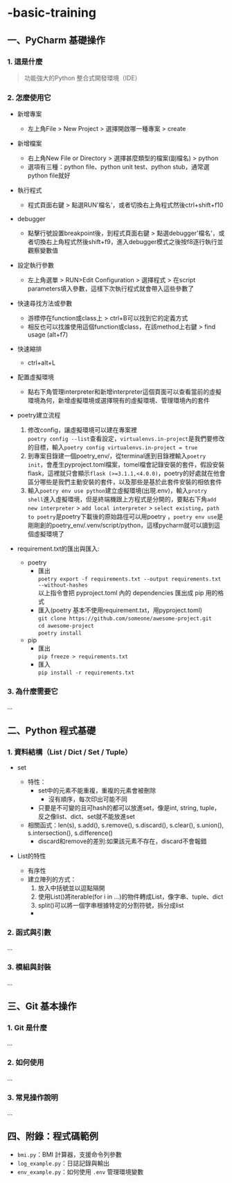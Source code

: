 # <name>-basic-training

## 一、PyCharm 基礎操作

### 1. 這是什麼

>功能強大的Python 整合式開發環境（IDE）

### 2. 怎麼使用它

* 新增專案  
  * 左上角File > New Project > 選擇開啟哪一種專案 > create

* 新增檔案
  * 右上角New File or Directory > 選擇甚麼類型的檔案(副檔名) > python
  * 選項有三種：python file、python unit test、python stub，通常選python file就好

* 執行程式
  * 程式頁面右鍵 > 點選RUN'檔名'，或者切換右上角程式然後ctrl+shift+f10

* debugger
  * 點擊行號設置breakpoint後，到程式頁面右鍵 > 點選debugger'檔名'，或者切換右上角程式然後shift+f9，進入debugger模式之後按f8逐行執行並觀察變數值

* 設定執行參數
  * 左上角選單 > RUN>Edit Configuration > 選擇程式 > 在script parameters填入參數，這樣下次執行程式就會帶入這些參數了

* 快速尋找方法或參數
  * 游標停在function或class上 > ctrl+B可以找到它的定義方式
  * 相反也可以找誰使用這個function或class，在該method上右鍵 > find usage (alt+f7)

* 快速縮排
  * ctrl+alt+L

* 配置虛擬環境
  * 點右下角管理interpreter和新增interpreter這個頁面可以查看當前的虛擬環境為何，新增虛擬環境或選擇現有的虛擬環境、管理環境內的套件
* poetry建立流程
  1. 修改config，讓虛擬環境可以建在專案裡  
  `poetry config --list`查看設定，`virtualenvs.in-project`是我們要修改的目標，輸入`poetry config virtualenvs.in-project = true`
  2. 到專案目錄建一個poetry_env/，從terminal進到目錄裡輸入`poetry init`，會產生pyproject.toml檔案，tomel檔會記錄安裝的套件，假設安裝flask，這裡就只會顯示`flask (>=3.1.1,<4.0.0)`，poetry的好處就在他會區分哪些是我們主動安裝的套件，以及那些是基於此套件安裝的相依套件
  3. 輸入`poetry env use python`建立虛擬環境(出現.env)，輸入`protry shell`進入虛擬環境，但是終端機跟上方程式是分開的，要點右下角`add new interpreter` > `add local interpreter` > `select existing`，`path to poetry`是poetry下載後的原始路徑可以用poetry ，`poetry env use`是剛剛創的poetry_env/.venv/script/python，這樣pycharm就可以讀到這個虛擬環境了
* requirement.txt的匯出與匯入:
  * poetry 
    * 匯出  
`poetry export -f requirements.txt --output requirements.txt --without-hashes`  
 以上指令會把 pyproject.toml 內的 dependencies 匯出成 pip 用的格式
    * 匯入(poetry 基本不使用requirement.txt，用pyproject.toml)  
    `git clone https://github.com/someone/awesome-project.git`  
    `cd awesome-project`  
    `poetry install`
  * pip
    * 匯出  
      `pip freeze > requirements.txt`
    * 匯入  
      `pip install -r requirements.txt`
### 3. 為什麼需要它

...

## 二、Python 程式基礎

### 1. 資料結構（List / Dict / Set / Tuple）
* set
  * 特性：
    * set中的元素不能重複，重複的元素會被刪除
      * 沒有順序，每次印出可能不同
    * 只要是不可變的且可hash的都可以放進set，像是int, string, tuple，反之像list、dict、set就不能放進set
  * 相關函式：len(s), s.add(), s.remove(), s.discard(), s.clear(), s.union(), s.intersection(), s.difference()
    * discard和remove的差別:如果該元素不存在，discard不會報錯

* List的特性
  * 有序性
  * 建立陣列的方式：
    1. 放入中括號並以逗點隔開
    2. 使用List()將iterable(for i in ...)的物件轉成List，像字串、tuple、dict
    3. split()可以將一個字串根據特定的分割符號，拆分成list
    * 

### 2. 函式與引數

...

### 3. 模組與封裝

...

## 三、Git 基本操作

### 1. Git 是什麼

...

### 2. 如何使用

...

### 3. 常見操作說明

...

## 四、附錄：程式碼範例

- `bmi.py`：BMI 計算器，支援命令列參數
- `log_example.py`：日誌記錄與輸出
- `env_example.py`：如何使用 `.env` 管理環境變數


